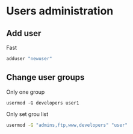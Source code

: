 # Users administration
## Add user
Fast
```bash
adduser "newuser"
```
## Change user groups
Only one group
```
usermod -G developers user1 
```

Only set grou list
```bash
usermod -G "admins,ftp,www,developers" "user"
```
